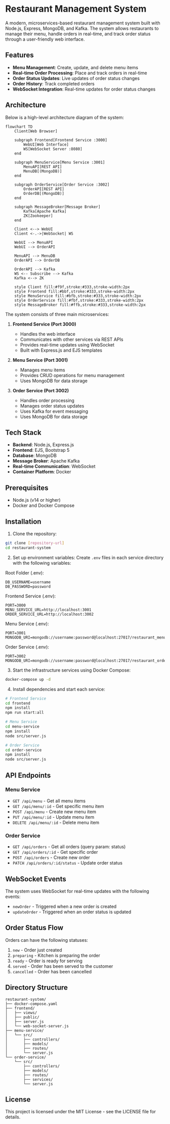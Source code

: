 # Restaurant Management System

A modern, microservices-based restaurant management system built with Node.js, Express, MongoDB, and Kafka. The system allows restaurants to manage their menu, handle orders in real-time, and track order status through a user-friendly web interface.

## Features

- **Menu Management**: Create, update, and delete menu items
- **Real-time Order Processing**: Place and track orders in real-time
- **Order Status Updates**: Live updates of order status changes
- **Order History**: Track completed orders
- **WebSocket Integration**: Real-time updates for order status changes

## Architecture

Below is a high-level architecture diagram of the system:

```mermaid
flowchart TD
    Client[Web Browser]
    
    subgraph Frontend[Frontend Service :3000]
        WebUI[Web Interface]
        WS[WebSocket Server :8080]
    end
    
    subgraph MenuService[Menu Service :3001]
        MenuAPI[REST API]
        MenuDB[(MongoDB)]
    end
    
    subgraph OrderService[Order Service :3002]
        OrderAPI[REST API]
        OrderDB[(MongoDB)]
    end
    
    subgraph MessageBroker[Message Broker]
        Kafka[Apache Kafka]
        ZK[Zookeeper]
    end
    
    Client <--> WebUI
    Client <-.->|WebSocket| WS
    
    WebUI --> MenuAPI
    WebUI --> OrderAPI
    
    MenuAPI --> MenuDB
    OrderAPI --> OrderDB
    
    OrderAPI --> Kafka
    WS <-- Subscribe --> Kafka
    Kafka <--> ZK

    style Client fill:#f9f,stroke:#333,stroke-width:2px
    style Frontend fill:#bbf,stroke:#333,stroke-width:2px
    style MenuService fill:#bfb,stroke:#333,stroke-width:2px
    style OrderService fill:#fbf,stroke:#333,stroke-width:2px
    style MessageBroker fill:#ffb,stroke:#333,stroke-width:2px
```

The system consists of three main microservices:

1. **Frontend Service (Port 3000)**
   - Handles the web interface
   - Communicates with other services via REST APIs
   - Provides real-time updates using WebSocket
   - Built with Express.js and EJS templates

2. **Menu Service (Port 3001)**
   - Manages menu items
   - Provides CRUD operations for menu management
   - Uses MongoDB for data storage

3. **Order Service (Port 3002)**
   - Handles order processing
   - Manages order status updates
   - Uses Kafka for event messaging
   - Uses MongoDB for data storage

## Tech Stack

- **Backend**: Node.js, Express.js
- **Frontend**: EJS, Bootstrap 5
- **Database**: MongoDB
- **Message Broker**: Apache Kafka
- **Real-time Communication**: WebSocket
- **Container Platform**: Docker

## Prerequisites

- Node.js (v14 or higher)
- Docker and Docker Compose

## Installation

1. Clone the repository:
```bash
git clone [repository-url]
cd restaurant-system
```

2. Set up environment variables:
Create `.env` files in each service directory with the following variables:

Root Folder (.env):
```
DB_USERNAME=username
DB_PASSWORD=password

```

Frontend Service (.env):
```
PORT=3000
MENU_SERVICE_URL=http://localhost:3001
ORDER_SERVICE_URL=http://localhost:3002
```

Menu Service (.env):
```
PORT=3001
MONGODB_URI=mongodb://username:password@localhost:27017/restaurant_menu
```

Order Service (.env):
```
PORT=3002
MONGODB_URI=mongodb://username:password@localhost:27017/restaurant_orders
```

3. Start the infrastructure services using Docker Compose:
```bash
docker-compose up -d
```

4. Install dependencies and start each service:

```bash
# Frontend Service
cd frontend
npm install
npm run start:all

# Menu Service
cd menu-service
npm install
node src/server.js

# Order Service
cd order-service
npm install
node src/server.js
```

## API Endpoints

### Menu Service
- `GET /api/menu` - Get all menu items
- `GET /api/menu/:id` - Get specific menu item
- `POST /api/menu` - Create new menu item
- `PUT /api/menu/:id` - Update menu item
- `DELETE /api/menu/:id` - Delete menu item

### Order Service
- `GET /api/orders` - Get all orders (query param: status)
- `GET /api/orders/:id` - Get specific order
- `POST /api/orders` - Create new order
- `PATCH /api/orders/:id/status` - Update order status

## WebSocket Events

The system uses WebSocket for real-time updates with the following events:
- `newOrder` - Triggered when a new order is created
- `updateOrder` - Triggered when an order status is updated

## Order Status Flow

Orders can have the following statuses:
1. `new` - Order just created
2. `preparing` - Kitchen is preparing the order
3. `ready` - Order is ready for serving
4. `served` - Order has been served to the customer
5. `cancelled` - Order has been cancelled

## Directory Structure

```
restaurant-system/
├── docker-compose.yaml
├── frontend/
│   ├── views/
│   ├── public/
│   ├── server.js
│   └── web-socket-server.js
├── menu-service/
│   └── src/
│       ├── controllers/
│       ├── models/
│       ├── routes/
│       └── server.js
└── order-service/
    └── src/
        ├── controllers/
        ├── models/
        ├── routes/
        ├── services/
        └── server.js
```

## License

This project is licensed under the MIT License - see the LICENSE file for details.
